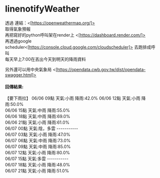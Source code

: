 # linenotifyWeather
透過
連結：<[https://openweathermap.org/]><br/>
取得氣象預報<br/>
再把寫好的python呼叫架在render上 <[https://dashboard.render.com/]><br/>
再透過google scheduler<[https://console.cloud.google.com/cloudscheduler]>
去跑排成呼叫<br/>
每天早上7:00在丟出今天到明天的降雨資料<br/>

另外還可以用中央氣象局 <[https://opendata.cwb.gov.tw/dist/opendata-swagger.html]>

#### 回傳結果:
【要下雨拉】 06/06 09點 天氣:小雨 降雨:42.0%
06/06 12點 天氣:小雨 降雨:50.0%<br/>
06/06 15點 天氣:中雨 降雨:55.0%<br/>
06/06 18點 天氣:中雨 降雨:69.0%<br/>
06/06 21點 天氣:小雨 降雨:61.0%<br/>
06/07 00點 天氣:陰，多雲 -----------<br/>
06/07 03點 天氣:小雨 降雨:47.0%<br/>
06/07 06點 天氣:中雨 降雨:73.0%<br/>
06/07 09點 天氣:中雨 降雨:85.0%<br/>
06/07 12點 天氣:小雨 降雨:80.0%<br/>
06/07 15點 天氣:多雲 -----------<br/>
06/07 18點 天氣:小雨 降雨:48.0%<br/>
06/07 21點 天氣:小雨 降雨:51.0%<br/>

